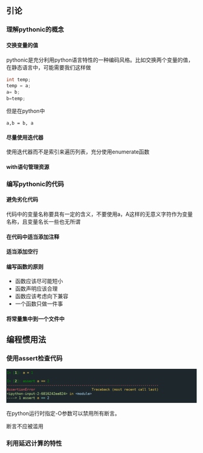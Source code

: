 ## 引论

### 理解pythonic的概念

#### 交换变量的值

pythonic是充分利用python语言特性的一种编码风格。比如交换两个变量的值，在静态语言中，可能需要我们这样做

```c
int temp;
temp = a;
a= b;
b=temp;
```

但是在python中

```
a,b = b, a
```

#### 尽量使用迭代器

使用迭代器而不是索引来遍历列表，充分使用enumerate函数

#### with语句管理资源

### 编写pythonic的代码

#### 避免劣化代码

代码中的变量名称要具有一定的含义，不要使用a，A这样的无意义字符作为变量名称，且变量名长一些也无所谓

#### 在代码中适当添加注释

#### 适当添加空行

#### 编写函数的原则

-   函数应该尽可能短小
-   函数声明应该合理
-   函数应该考虑向下兼容
-   一个函数只做一件事

#### 将常量集中到一个文件中

## 编程惯用法

### 使用assert检查代码

![1579599699678](assets/1579599699678.png)

在python运行时指定-O参数可以禁用所有断言。

断言不应被滥用

### 利用延迟计算的特性
